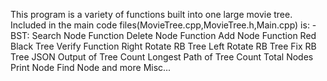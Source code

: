 This program is a variety of functions built into one large movie tree. Included in the main code files(MovieTree.cpp,MovieTree.h,Main.cpp) is:
-BST:
	Search Node Function
	Delete Node Function
	Add Node Function
	Red Black Tree Verify Function
	Right Rotate RB Tree
	Left Rotate RB Tree
	Fix RB Tree
	JSON Output of Tree
	Count Longest Path of Tree
	Count Total Nodes
	Print Node
	Find Node
	and more Misc...